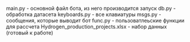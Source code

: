 main.py - основной файл бота, из него производится запуск
db.py - обработка датасета
keyboards.py - все клавиатуры
msgs.py - сообщения, которые выводит бот
func.py - пользоватлеьские функции для рассчета
Hydrogen_production_projects.xlsx - набор данных (готовый к работе)
